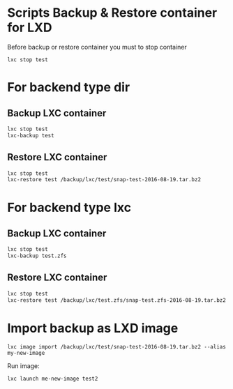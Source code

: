 # Scripts Backup &amp; Restore container for LXD

Before backup or restore container you must to stop container
```
lxc stop test
```


# For backend type dir

## Backup LXC container


```bash
lxc stop test
lxc-backup test
```


## Restore LXC container


```bash
lxc stop test
lxc-restore test /backup/lxc/test/snap-test-2016-08-19.tar.bz2
```



# For backend type lxc


## Backup LXC container


```bash
lxc stop test
lxc-backup test.zfs
```


## Restore LXC container


```bash
lxc stop test
lxc-restore test /backup/lxc/test.zfs/snap-test.zfs-2016-08-19.tar.bz2
```



# Import backup as LXD image

```
lxc image import /backup/lxc/test/snap-test-2016-08-19.tar.bz2 --alias my-new-image
```

Run image:
```
lxc launch me-new-image test2
```